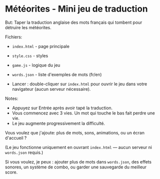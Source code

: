 # Météorites - Mini jeu de traduction

But: Taper la traduction anglaise des mots français qui tombent pour détruire les météorites.

Fichiers:
- `index.html` - page principale
- `style.css` - styles
- `game.js` - logique du jeu
- `words.json` - liste d'exemples de mots (fr/en)

- Lancer : double-cliquer sur `index.html` pour ouvrir le jeu dans votre navigateur (aucun serveur nécessaire).

Notes:
- Appuyez sur Entrée après avoir tapé la traduction.
- Vous commencez avec 3 vies. Un mot qui touche le bas fait perdre une vie.
- Le jeu augmente progressivement la difficulté.

Vous voulez que j'ajoute: plus de mots, sons, animations, ou un écran d'accueil ?

(Le jeu fonctionne uniquement en ouvrant `index.html` — aucun serveur ni `words.json` requis.)

Si vous voulez, je peux : ajouter plus de mots dans `words.json`, des effets sonores, un système de combo, ou garder une sauvegarde du meilleur score.